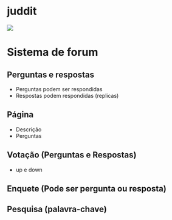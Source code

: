 # juddit
<img src="https://media.giphy.com/media/2mAkASHoFNZBYU3msB/giphy.gif"/>

# Sistema de forum
## Perguntas e respostas
- Perguntas podem ser respondidas
- Respostas podem respondidas (replicas)

## Página
- Descrição
- Perguntas

## Votação (Perguntas e Respostas)
- up e down

## Enquete (Pode ser pergunta ou resposta)

## Pesquisa (palavra-chave)

